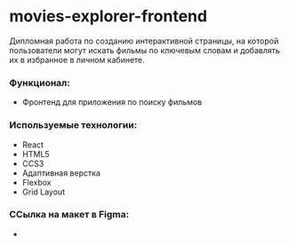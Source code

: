 # movies-explorer-frontend

Дипломная работа по созданию интерактивной страницы, на которой пользователи могут искать фильмы по ключевым словам и добавлять их в избранное в личном кабинете.
### Функционал:

- Фронтенд для приложения по поиску фильмов

### Используемые технологии:

- React
- HTML5
- CCS3
- Адаптивная верстка
- Flexbox
- Grid Layout

### ССылка на макет в Figma:

- 